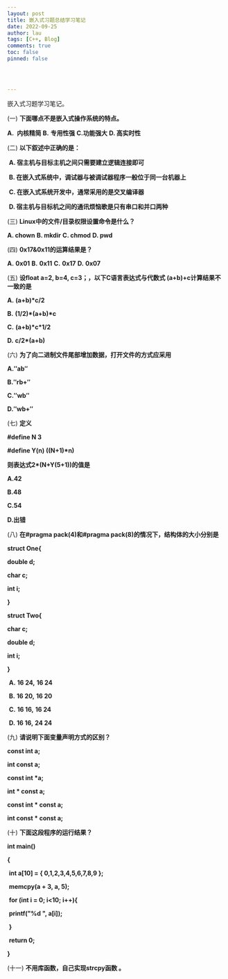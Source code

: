 ```yaml
---
layout: post
title: 嵌入式习题总结学习笔记
date: 2022-09-25
author: lau
tags: [C++, Blog]
comments: true
toc: false
pinned: false




---
```


嵌入式习题学习笔记。

<!-- more -->

(一) **下面哪点不是嵌入式操作系统的特点。**

**A.** **内核精简** **B.** **专用性强** **C.功能强大** 	**D. 高实时性**

(二) **以下叙述中正确的是：**

​	**A. 宿主机与目标主机之间只需要建立逻辑连接即可**

​	**B. 在嵌入式系统中，调试器与被调试器程序一般位于同一台机器上**

​	**C. 在嵌入式系统开发中，通常采用的是交叉编译器**

​	**D. 宿主机与目标机之间的通讯烦恼歌是只有串口和并口两种**

(三) **Linux中的文件/目录权限设置命令是什么？**

**A. chown**		**B. mkdir**		**C. chmod**		**D. pwd**

(四) **0x17&0x11的运算结果是？**

**A.** **0x01** 		**B.** **0x11** 		**C.** **0x17** 		**D.** **0x07**

(五) **设float a=2, b=4, c=3；，以下C语言表达式与代数式 (a+b)+c计算结果不一致的是** 

**A.** **(a+b)\*c/2** 

**B.** **(1/2)\*(a+b)\*c** 

**C.** **(a+b)\*c\*1/2** 

**D.** **c/2\*(a+b)** 

(六) **为了向二进制文件尾部增加数据，打开文件的方式应采用** 

**A.″ab″** 

**B.″rb+″** 

**C.″wb″** 

**D.″wb+″** 

(七) **定义**

**#define N 3**

**#define Y(n) ((N+1)\*n)**

**则表达式2\*(N+Y(5+1))的值是** 

**A.42** 

**B.48** 

**C.54** 

**D.出错** 

(八) **在#pragma pack(4)和#pragma pack(8)的情况下，结构体的大小分别是**

**struct One{**

  **double d;**

  **char c;**

  **int i;**

**}**

**struct Two{**

  **char c;**

  **double d;**

  **int i;**

**}**

 

​	**A.** **16 24,** **16 24**	

​	**B.** **16 20,** **16 20**	

​	**C.** **16 16,** **16 24**	

​	**D.** **16 16,** **24 24**

(九) **请说明下面变量声明方式的区别？**

**const int a;**

**int const a;**

**const int \*a;**

**int \* const a;**

**const int \* const a;**

**int const \* const a;**

(十) **下面这段程序的运行结果？**

**int main()** 

**{**

​	**int a[10] = { 0,1,2,3,4,5,6,7,8,9 };**

​	**memcpy(a + 3, a, 5);**

​	**for (int i = 0; i<10; i++){**

​		**printf("%d ", a[i]);**

​	**}**

​	**return 0;**

**}**

(十一) **不用库函数，自己实现strcpy函数 。**